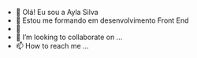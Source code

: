 - 👋 Olá! Eu sou a Ayla Silva 
- 👀 Estou me formando em desenvolvimento Front End 
- 🌱 
- 💞️ I’m looking to collaborate on ...
- 📫 How to reach me ...

<!---
Ayla1524/Ayla1524 is a ✨ special ✨ repository because its `README.md` (this file) appears on your GitHub profile.
You can click the Preview link to take a look at your changes.
--->
